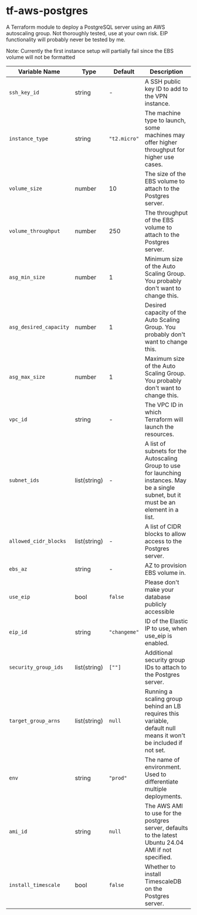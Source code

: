 # tf-aws-postgres

A Terraform module to deploy a PostgreSQL server using an AWS autoscaling group. Not thoroughly tested, use at your own risk. EIP functionality will probably never be tested by me.

Note: Currently the first instance setup will partially fail since the EBS volume will not be formatted

| Variable Name          | Type         | Default      | Description                                                                                                                              |
| ---------------------- | ------------ | ------------ | ---------------------------------------------------------------------------------------------------------------------------------------- |
| `ssh_key_id`           | string       | -            | A SSH public key ID to add to the VPN instance.                                                                                          |
| `instance_type`        | string       | `"t2.micro"` | The machine type to launch, some machines may offer higher throughput for higher use cases.                                              |
| `volume_size`          | number       | 10           | The size of the EBS volume to attach to the Postgres server.                                                                             |
| `volume_throughput`    | number       | 250          | The throughput of the EBS volume to attach to the Postgres server.                                                                       |
| `asg_min_size`         | number       | 1            | Minimum size of the Auto Scaling Group. You probably don't want to change this.                                                          |
| `asg_desired_capacity` | number       | 1            | Desired capacity of the Auto Scaling Group. You probably don't want to change this.                                                      |
| `asg_max_size`         | number       | 1            | Maximum size of the Auto Scaling Group. You probably don't want to change this.                                                          |
| `vpc_id`               | string       | -            | The VPC ID in which Terraform will launch the resources.                                                                                 |
| `subnet_ids`           | list(string) | -            | A list of subnets for the Autoscaling Group to use for launching instances. May be a single subnet, but it must be an element in a list. |
| `allowed_cidr_blocks`  | list(string) | -            | A list of CIDR blocks to allow access to the Postgres server.                                                                            |
| `ebs_az`               | string       | -            | AZ to provision EBS volume in.                                                                                                           |
| `use_eip`              | bool         | `false`      | Please don't make your database publicly accessible                                                                                      |
| `eip_id`               | string       | `"changeme"` | ID of the Elastic IP to use, when use_eip is enabled.                                                                                    |
| `security_group_ids`   | list(string) | `[""]`       | Additional security group IDs to attach to the Postgres server.                                                                          |
| `target_group_arns`    | list(string) | `null`       | Running a scaling group behind an LB requires this variable, default null means it won't be included if not set.                         |
| `env`                  | string       | `"prod"`     | The name of environment. Used to differentiate multiple deployments.                                                                     |
| `ami_id`               | string       | `null`       | The AWS AMI to use for the postgres server, defaults to the latest Ubuntu 24.04 AMI if not specified.                                    |
| `install_timescale`    | bool         | `false`      | Whether to install TimescaleDB on the Postgres server.                                                                                   |
